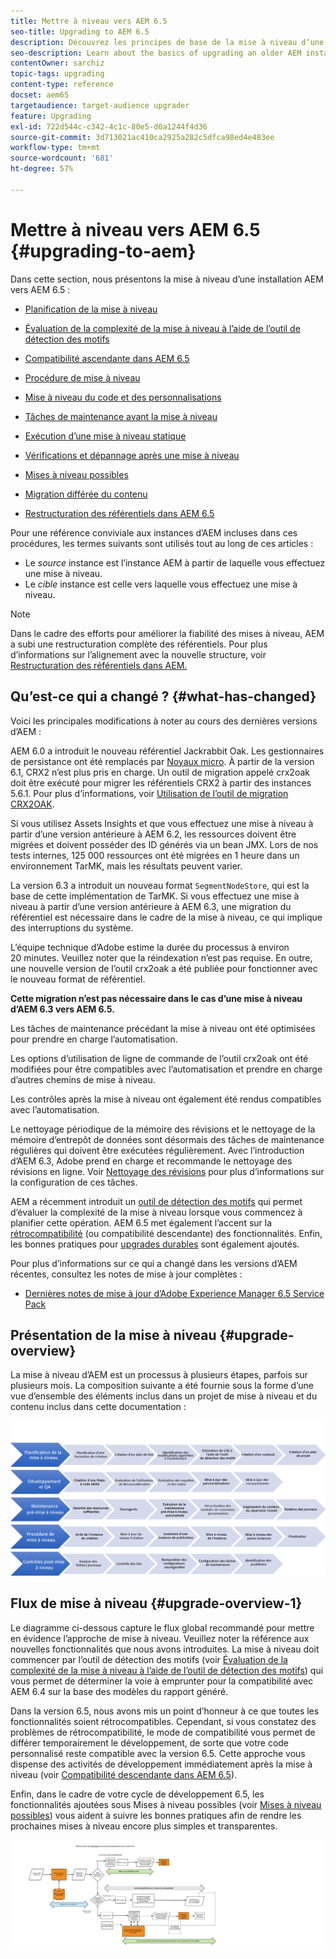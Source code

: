 ```yaml
---
title: Mettre à niveau vers AEM 6.5
seo-title: Upgrading to AEM 6.5
description: Découvrez les principes de base de la mise à niveau d’une installation AEM plus ancienne vers AEM 6.5.
seo-description: Learn about the basics of upgrading an older AEM installation to AEM 6.5.
contentOwner: sarchiz
topic-tags: upgrading
content-type: reference
docset: aem65
targetaudience: target-audience upgrader
feature: Upgrading
exl-id: 722d544c-c342-4c1c-80e5-d0a1244f4d36
source-git-commit: 3d713021ac410ca2925a282c5dfca98ed4e483ee
workflow-type: tm+mt
source-wordcount: '681'
ht-degree: 57%

---
```


# Mettre à niveau vers AEM 6.5 {#upgrading-to-aem}

Dans cette section, nous présentons la mise à niveau d’une installation AEM vers AEM 6.5 :

* [Planification de la mise à niveau](/help/sites-deploying/upgrade-planning.md)
* [Évaluation de la complexité de la mise à niveau à l’aide de l’outil de détection des motifs](/help/sites-deploying/pattern-detector.md)
* [Compatibilité ascendante dans AEM 6.5](/help/sites-deploying/backward-compatibility.md)

   <!--* [Using Offline Reindexing To Reduce Downtime During an Upgrade](/help/sites-deploying/upgrade-offline-reindexing.md)-->
* [Procédure de mise à niveau](/help/sites-deploying/upgrade-procedure.md)
* [Mise à niveau du code et des personnalisations](/help/sites-deploying/upgrading-code-and-customizations.md)
* [Tâches de maintenance avant la mise à niveau](/help/sites-deploying/pre-upgrade-maintenance-tasks.md)
* [Exécution d’une mise à niveau statique](/help/sites-deploying/in-place-upgrade.md)
* [Vérifications et dépannage après une mise à niveau](/help/sites-deploying/post-upgrade-checks-and-troubleshooting.md)
* [Mises à niveau possibles](/help/sites-deploying/sustainable-upgrades.md)
* [Migration différée du contenu](/help/sites-deploying/lazy-content-migration.md)
* [Restructuration des référentiels dans AEM 6.5](/help/sites-deploying/repository-restructuring.md)

Pour une référence conviviale aux instances d’AEM incluses dans ces procédures, les termes suivants sont utilisés tout au long de ces articles :

* Le *source* instance est l’instance AEM à partir de laquelle vous effectuez une mise à niveau.
* Le *cible* instance est celle vers laquelle vous effectuez une mise à niveau.

>[!NOTE]
>
>Dans le cadre des efforts pour améliorer la fiabilité des mises à niveau, AEM a subi une restructuration complète des référentiels. Pour plus d’informations sur l’alignement avec la nouvelle structure, voir [Restructuration des référentiels dans AEM.](/help/sites-deploying/repository-restructuring.md)

## Qu’est-ce qui a changé ? {#what-has-changed}

Voici les principales modifications à noter au cours des dernières versions d’AEM :

AEM 6.0 a introduit le nouveau référentiel Jackrabbit Oak. Les gestionnaires de persistance ont été remplacés par [Noyaux micro](/help/sites-deploying/platform.md#contentbody_title_4). À partir de la version 6.1, CRX2 n’est plus pris en charge. Un outil de migration appelé crx2oak doit être exécuté pour migrer les référentiels CRX2 à partir des instances 5.6.1. Pour plus d’informations, voir [Utilisation de l’outil de migration CRX2OAK](/help/sites-deploying/using-crx2oak.md).

Si vous utilisez Assets Insights et que vous effectuez une mise à niveau à partir d’une version antérieure à AEM 6.2, les ressources doivent être migrées et doivent posséder des ID générés via un bean JMX. Lors de nos tests internes, 125 000 ressources ont été migrées en 1 heure dans un environnement TarMK, mais les résultats peuvent varier. 

La version 6.3 a introduit un nouveau format `SegmentNodeStore`, qui est la base de cette implémentation de TarMK. Si vous effectuez une mise à niveau à partir d’une version antérieure à AEM 6.3, une migration du référentiel est nécessaire dans le cadre de la mise à niveau, ce qui implique des interruptions du système.

L’équipe technique d’Adobe estime la durée du processus à environ 20 minutes. Veuillez noter que la réindexation n’est pas requise. En outre, une nouvelle version de l’outil crx2oak a été publiée pour fonctionner avec le nouveau format de référentiel.

**Cette migration n’est pas nécessaire dans le cas d’une mise à niveau d’AEM 6.3 vers AEM 6.5.**

Les tâches de maintenance précédant la mise à niveau ont été optimisées pour prendre en charge l’automatisation.

Les options d’utilisation de ligne de commande de l’outil crx2oak ont été modifiées pour être compatibles avec l’automatisation et prendre en charge d’autres chemins de mise à niveau.

Les contrôles après la mise à niveau ont également été rendus compatibles avec l’automatisation.

Le nettoyage périodique de la mémoire des révisions et le nettoyage de la mémoire d’entrepôt de données sont désormais des tâches de maintenance régulières qui doivent être exécutées régulièrement. Avec l’introduction d’AEM 6.3, Adobe prend en charge et recommande le nettoyage des révisions en ligne. Voir [Nettoyage des révisions](/help/sites-deploying/revision-cleanup.md) pour plus d’informations sur la configuration de ces tâches.

AEM a récemment introduit un [outil de détection des motifs](/help/sites-deploying/pattern-detector.md) qui permet d’évaluer la complexité de la mise à niveau lorsque vous commencez à planifier cette opération. AEM 6.5 met également l’accent sur la [rétrocompatibilité](/help/sites-deploying/backward-compatibility.md) (ou compatibilité descendante) des fonctionnalités. Enfin, les bonnes pratiques pour [upgrades durables](/help/sites-deploying/sustainable-upgrades.md) sont également ajoutés.

Pour plus d’informations sur ce qui a changé dans les versions d’AEM récentes, consultez les notes de mise à jour complètes :

* [Dernières notes de mise à jour d’Adobe Experience Manager 6.5 Service Pack](/help/release-notes/release-notes.md)

## Présentation de la mise à niveau {#upgrade-overview}

La mise à niveau d’AEM est un processus à plusieurs étapes, parfois sur plusieurs mois. La composition suivante a été fournie sous la forme d’une vue d’ensemble des éléments inclus dans un projet de mise à niveau et du contenu inclus dans cette documentation :

![screen_shot_2018-03-30at80708am](assets/screen_shot_2018-03-30at80708am.png)

## Flux de mise à niveau {#upgrade-overview-1}

Le diagramme ci-dessous capture le flux global recommandé pour mettre en évidence l’approche de mise à niveau. Veuillez noter la référence aux nouvelles fonctionnalités que nous avons introduites. La mise à niveau doit commencer par l’outil de détection des motifs (voir [Évaluation de la complexité de la mise à niveau à l’aide de l’outil de détection des motifs](/help/sites-deploying/pattern-detector.md)) qui vous permet de déterminer la voie à emprunter pour la compatibilité avec AEM 6.4 sur la base des modèles du rapport généré.

Dans la version 6.5, nous avons mis un point d’honneur à ce que toutes les fonctionnalités soient rétrocompatibles. Cependant, si vous constatez des problèmes de rétrocompatibilité, le mode de compatibilité vous permet de différer temporairement le développement, de sorte que votre code personnalisé reste compatible avec la version 6.5. Cette approche vous dispense des activités de développement immédiatement après la mise à niveau (voir [Compatibilité descendante dans AEM 6.5](/help/sites-deploying/backward-compatibility.md)).

Enfin, dans le cadre de votre cycle de développement 6.5, les fonctionnalités ajoutées sous Mises à niveau possibles (voir [Mises à niveau possibles](/help/sites-deploying/sustainable-upgrades.md)) vous aident à suivre les bonnes pratiques afin de rendre les prochaines mises à niveau encore plus simples et transparentes.

![6_4_upgrade_overviewflowchart-newpage3](assets/6_4_upgrade_overviewflowchart-newpage3.png)
